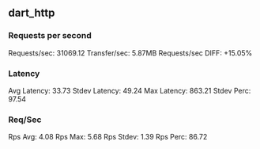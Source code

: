 ## dart_http
### Requests per second
Requests/sec: 31069.12
Transfer/sec: 5.87MB
Requests/sec DIFF: +15.05%
### Latency
Avg Latency: 33.73
Stdev Latency: 49.24
Max Latency: 863.21
Stdev Perc: 97.54
### Req/Sec
Rps Avg: 4.08
Rps Max: 5.68
Rps Stdev: 1.39
Rps Perc: 86.72